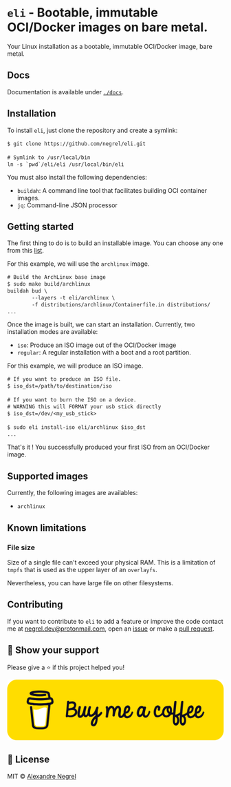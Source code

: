# `eli` - Bootable, immutable OCI/Docker images on bare metal.

Your Linux installation as a bootable, immutable OCI/Docker image, bare metal.

## Docs

Documentation is available under [`./docs`](./docs/README.md).

## Installation

To install `eli`, just clone the repository and create a symlink:

```shell
$ git clone https://github.com/negrel/eli.git

# Symlink to /usr/local/bin
ln -s `pwd`/eli/eli /usr/local/bin/eli
```

You must also install the following dependencies:

- `buildah`: A command line tool that facilitates building OCI container images.
- `jq`: Command-line JSON processor

## Getting started

The first thing to do is to build an installable image. You can choose any one
from this [list](#supported-images).

For this example, we will use the `archlinux` image.

```shell
# Build the ArchLinux base image
$ sudo make build/archlinux
buildah bud \
        --layers -t eli/archlinux \
        -f distributions/archlinux/Containerfile.in distributions/
...
```

Once the image is built, we can start an installation. Currently, two
installation modes are available:

- `iso`: Produce an ISO image out of the OCI/Docker image
- `regular`: A regular installation with a boot and a root partition.

For this example, we will produce an ISO image.

```shell
# If you want to produce an ISO file.
$ iso_dst=/path/to/destination/iso

# If you want to burn the ISO on a device.
# WARNING this will FORMAT your usb stick directly
$ iso_dst=/dev/<my_usb_stick>

$ sudo eli install-iso eli/archlinux $iso_dst
...
```

That's it ! You successfully produced your first ISO from an OCI/Docker image.

## Supported images

Currently, the following images are availables:

- `archlinux`

## Known limitations

### File size

Size of a single file can't exceed your physical RAM. This is a limitation of
`tmpfs` that is used as the upper layer of an `overlayfs`.

Nevertheless, you can have large file on other filesystems.

## Contributing

If you want to contribute to `eli` to add a feature or improve the code contact
me at [negrel.dev@protonmail.com](mailto:negrel.dev@protonmail.com), open an
[issue](https://github.com/negrel/eli/issues) or make a
[pull request](https://github.com/negrel/eli/pulls).

## :stars: Show your support

Please give a :star: if this project helped you!

[![buy me a coffee](.github/bmc-button.png)](https://www.buymeacoffee.com/negrel)

## :scroll: License

MIT © [Alexandre Negrel](https://www.negrel.dev/)
